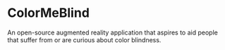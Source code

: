 # ColorMeBlind
An open-source augmented reality application that aspires to aid people that suffer from or are curious about color blindness. 
